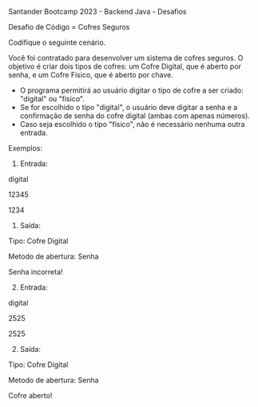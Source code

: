 Santander Bootcamp 2023 - Backend Java - Desafios 

Desafio de Código = Cofres Seguros

Codifique o seguinte cenário.

Você foi contratado para desenvolver um sistema de cofres seguros. O objetivo é criar dois tipos de cofres: um Cofre Digital, que é aberto por senha, e um Cofre Físico, que é aberto por chave.


- O programa permitirá ao usuário digitar o tipo de cofre a ser criado: "digital" ou "físico". 
- Se for escolhido o tipo "digital", o usuário deve digitar a senha e a confirmação de senha do cofre digital (ambas com apenas números). 
- Caso seja escolhido o tipo "físico", não é necessário nenhuma outra entrada.

Exemplos:

1. Entrada:

digital

12345

1234

1. Saída:

Tipo: Cofre Digital

Metodo de abertura: Senha

Senha incorreta!


2. Entrada:

digital

2525

2525

2. Saída:

Tipo: Cofre Digital

Metodo de abertura: Senha

Cofre aberto!
